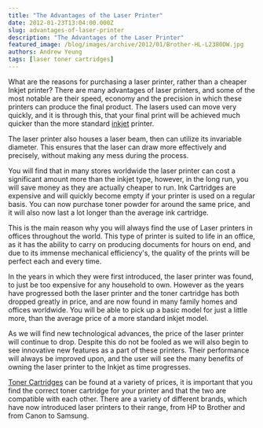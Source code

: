 ```yaml
---
title: "The Advantages of the Laser Printer"
date: 2012-01-23T13:04:00.000Z
slug: advantages-of-laser-printer
description: "The Advantages of the Laser Printer"
featured_image: /blog/images/archive/2012/01/Brother-HL-L2380DW.jpg
authors: Andrew Yeung
tags: [laser toner cartridges]
---
```


What are the reasons for purchasing a laser printer, rather than a cheaper Inkjet printer? There are many advantages of laser printers, and some of the most notable are their speed, economy and the precision in which these printers can produce the final product. The lasers used can move very quickly, and it is through this, that your final print will be achieved much quicker than the more standard [inkjet](https://www.comboink.com/) printer.

The laser printer also houses a laser beam, then can utilize its invariable diameter. This ensures that the laser can draw more effectively and precisely, without making any mess during the process.

You will find that in many stores worldwide the laser printer can cost a significant amount more than the inkjet type, however, in the long run, you will save money as they are actually cheaper to run. Ink Cartridges are expensive and will quickly become empty if your printer is used on a regular basis. You can now purchase toner powder for around the same price, and it will also now last a lot longer than the average ink cartridge.

This is the main reason why you will always find the use of Laser printers in offices throughout the world. This type of printer is suited to life in an office, as it has the ability to carry on producing documents for hours on end, and due to its immense mechanical efficiency's, the quality of the prints will be perfect each and every time.

In the years in which they were first introduced, the laser printer was found, to just be too expensive for any household to own. However as the years have progressed both the laser printer and the toner cartridge has both dropped greatly in price, and are now found in many family homes and offices worldwide. You will be able to pick up a basic model for just a little more, than the average price of a more standard inkjet model.

As we will find new technological advances, the price of the laser printer will continue to drop. Despite this do not be fooled as we will also begin to see innovative new features as a part of these printers. Their performance will always be improved upon, and the user will see the many benefits of owning the laser printer to the Inkjet as time progresses.

[Toner Cartridges](https://www.comboink.com/) can be found at a variety of prices, it is important that you find the correct toner cartridge for your printer and that the two are compatible with each other. There are a variety of different brands, which have now introduced laser printers to their range, from HP to Brother and from Canon to Samsung.